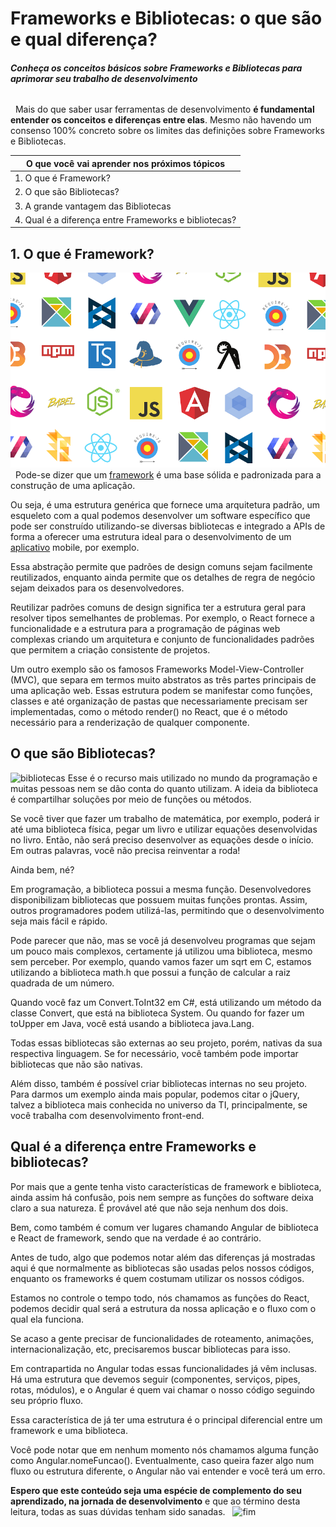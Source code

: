 # Frameworks e Bibliotecas: o que são e qual diferença?

###### ***Conheça os conceitos básicos sobre Frameworks e Bibliotecas para aprimorar seu trabalho de desenvolvimento***
&nbsp;
Mais do que saber usar ferramentas de desenvolvimento **é fundamental entender os conceitos e diferenças entre elas**. Mesmo não havendo um consenso 100% concreto sobre os limites das definições sobre Frameworks e Bibliotecas.
&nbsp;

**O que você vai aprender nos próximos tópicos** | 
------------ | 
1. O que é Framework? | 
2. O que são Bibliotecas? | 
3. A grande vantagem das Bibliotecas|
4. Qual é a diferença entre Frameworks e bibliotecas?|

## 1. O que é Framework?

![imagem destaque](https://github.com/shaiennes/reprograma-exe01/blob/master/frameworks.png)
&nbsp;
Pode-se dizer que um [framework](https://blog.cedrotech.com/qual-melhor-framework-de-gestao-de-projetos-de-ti/) é uma base sólida e padronizada para a construção de uma aplicação.

Ou seja, é uma estrutura genérica que fornece uma arquitetura padrão, um esqueleto com a qual podemos desenvolver um software específico que pode ser construído utilizando-se diversas bibliotecas e integrado a APIs de forma a oferecer uma estrutura ideal para o desenvolvimento de um [aplicativo](https://blog.cedrotech.com/usar-framework-adobe-phonegap-ou-desenvolver-app-de-forma-nativa/) mobile, por exemplo.

Essa abstração permite que padrões de design comuns sejam facilmente reutilizados, enquanto ainda permite que os detalhes de regra de negócio sejam deixados para os desenvolvedores.

Reutilizar padrões comuns de design significa ter a estrutura geral para resolver tipos semelhantes de problemas. Por exemplo, o React fornece a funcionalidade e a estrutura para a programação de páginas web complexas criando um arquitetura e conjunto de funcionalidades padrões que permitem a criação consistente de projetos. 

Um outro exemplo são os famosos Frameworks Model-View-Controller (MVC), que separa em termos muito abstratos as três partes principais de uma aplicação web. Essas estrutura podem se manifestar como funções, classes e até organização de pastas que necessariamente precisam ser implementadas, como o método render() no React, que é o método necessário para a renderização de qualquer componente.

## O que são Bibliotecas?
![bibliotecas](https://media.giphy.com/media/7E8lI6TkLrvvAcPXso/giphy.gif)
Esse é o recurso mais utilizado no mundo da programação e muitas pessoas nem se dão conta do quanto utilizam. A ideia da biblioteca é compartilhar soluções por meio de funções ou métodos.

Se você tiver que fazer um trabalho de matemática, por exemplo, poderá ir até uma biblioteca física, pegar um livro e utilizar equações desenvolvidas no livro. Então, não será preciso desenvolver as equações desde o início. Em outras palavras, você não precisa reinventar a roda! 

Ainda bem, né?

Em programação, a biblioteca possui a mesma função. Desenvolvedores disponibilizam bibliotecas que possuem muitas funções prontas. Assim, outros programadores podem utilizá-las, permitindo que o desenvolvimento seja mais fácil e rápido.

Pode parecer que não, mas se você já desenvolveu programas que sejam um pouco mais complexos, certamente já utilizou uma biblioteca, mesmo sem perceber. Por exemplo, quando vamos fazer um sqrt em C, estamos utilizando a biblioteca math.h que possui a função de calcular a raiz quadrada de um número.

Quando você faz um Convert.ToInt32 em C#, está utilizando um método da classe Convert, que está na biblioteca System. Ou quando for fazer um toUpper em Java, você está usando a biblioteca java.Lang. 

Todas essas bibliotecas são externas ao seu projeto, porém, nativas da sua respectiva linguagem. Se for necessário, você também pode importar bibliotecas que não são nativas.

Além disso, também é possível criar bibliotecas internas no seu projeto.
Para darmos um exemplo ainda mais popular, podemos citar o jQuery, talvez a biblioteca mais conhecida no universo da TI, principalmente, se você trabalha com desenvolvimento front-end.

## Qual é a diferença entre Frameworks e bibliotecas?

Por mais que a gente tenha visto características de framework e biblioteca, ainda assim há confusão, pois nem sempre as funções do software deixa claro a sua natureza. É provável até que não seja nenhum dos dois. 

Bem, como também é comum ver lugares chamando Angular de biblioteca e React de framework, sendo que na verdade é ao contrário.

Antes de tudo, algo que podemos notar além das diferenças já mostradas aqui é que normalmente as bibliotecas são usadas pelos nossos códigos, enquanto os frameworks é quem costumam utilizar os nossos códigos.

Estamos no controle o tempo todo, nós chamamos as funções do React, podemos decidir qual será a estrutura da nossa aplicação e o fluxo com o qual ela funciona. 

Se acaso a gente precisar de funcionalidades de roteamento, animações, internacionalização, etc, precisaremos buscar bibliotecas para isso.

Em contrapartida no Angular todas essas funcionalidades já vêm inclusas. Há uma estrutura que devemos seguir (componentes, serviços, pipes, rotas, módulos), e o Angular é quem vai chamar o nosso código seguindo seu próprio fluxo. 

Essa característica de já ter uma estrutura é o principal diferencial entre um framework e uma biblioteca. 

Você pode notar que em nenhum momento nós chamamos alguma função como Angular.nomeFuncao(). Eventualmente, caso queira fazer algo num fluxo ou estrutura diferente, o Angular não vai entender e você terá um erro.

**Espero que este conteúdo seja uma espécie de complemento do seu aprendizado, na jornada de desenvolvimento** e que ao término desta leitura, todas as suas dúvidas tenham sido sanadas.
&nbsp;
![fim](https://media.giphy.com/media/vzO0Vc8b2VBLi/giphy.gif)






